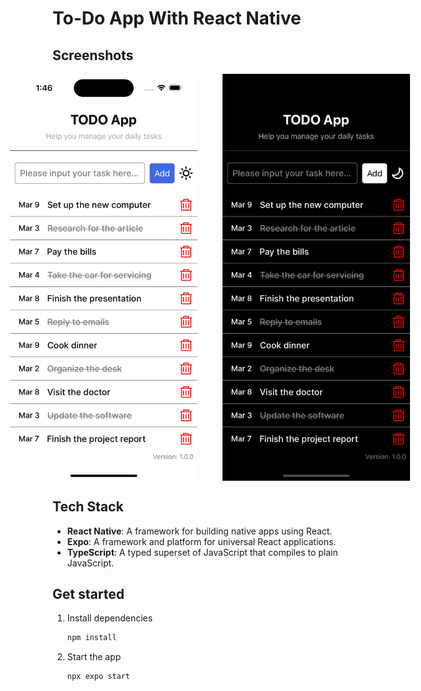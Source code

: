 # To-Do App With React Native

## Screenshots

<div align="center" style="display: flex; gap: 20px; justify-content: center;">
  <img src="./assets/images/screenshots/light-mode.png" alt="Light Mode" width="300" style="margin-right: 20px"/>
  <img src="./assets/images/screenshots/dark-mode.png" alt="Dark Mode" width="300"/>
</div>

## Tech Stack

- **React Native**: A framework for building native apps using React.
- **Expo**: A framework and platform for universal React applications.
- **TypeScript**: A typed superset of JavaScript that compiles to plain JavaScript.


## Get started

1. Install dependencies

   ```bash
   npm install
   ```

2. Start the app

   ```bash
   npx expo start
   ```
